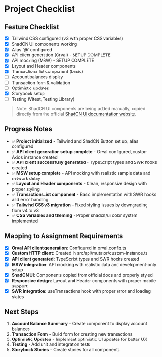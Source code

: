 # Project Checklist

## Feature Checklist
- [x] Tailwind CSS configured (v3 with proper CSS variables)
- [x] ShadCN UI components working
- [x] Alias '@' configured
- [x] API client generation (Orval) - SETUP COMPLETE
- [x] API mocking (MSW) - SETUP COMPLETE
- [x] Layout and Header components
- [x] Transactions list component (basic)
- [ ] Account balances display
- [ ] Transaction form & validation
- [ ] Optimistic updates
- [x] Storybook setup
- [ ] Testing (Vitest, Testing Library)

> Note: ShadCN UI components are being added manually, copied directly from the official [ShadCN UI documentation website](https://ui.shadcn.com/docs/components).

## Progress Notes
- ✅ **Project initialized** - Tailwind and ShadCN Button set up, alias configured
- ✅ **API client generation setup complete** - Orval configured, custom Axios instance created
- ✅ **API client successfully generated** - TypeScript types and SWR hooks created
- ✅ **MSW setup complete** - API mocking with realistic sample data and network delay
- ✅ **Layout and Header components** - Clean, responsive design with proper styling
- ✅ **TransactionsList component** - Basic implementation with SWR hooks and error handling
- ✅ **Tailwind CSS v3 migration** - Fixed styling issues by downgrading from v4 to v3
- ✅ **CSS variables and theming** - Proper shadcn/ui color system implemented

## Mapping to Assignment Requirements
- [x] **Orval API client generation**: Configured in orval.config.ts
- [x] **Custom HTTP client**: Created in src/api/mutator/custom-instance.ts
- [x] **API client generated**: TypeScript types and SWR hooks created
- [x] **MSW integration**: API mocking with realistic data and development-only setup
- [x] **ShadCN UI**: Components copied from official docs and properly styled
- [x] **Responsive design**: Layout and Header components with proper mobile support
- [x] **SWR integration**: useTransactions hook with proper error and loading states

## Next Steps
1. **Account Balance Summary** - Create component to display account balances
2. **Transaction Form** - Build form for creating new transactions
3. **Optimistic Updates** - Implement optimistic UI updates for better UX
4. **Testing** - Add unit and integration tests
5. **Storybook Stories** - Create stories for all components
